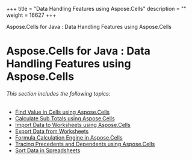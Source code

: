 +++
title = "Data Handling Features using Aspose.Cells" 
description = "" 
weight = 16627 
+++

Aspose.Cells for Java : Data Handling Features using Aspose.Cells  

# Aspose.Cells for Java : Data Handling Features using Aspose.Cells


###### This section includes the following topics:

*   [Find Value in Cells using Aspose.Cells](https://docs2.aspose.com/cells/java/plugins/asposecellsjavaforapachepoiss-hssfandxssf/asposecellsfeaturesmissinginapachepoiss-hssfandxssf/datahandlingfeaturesusingasposecells/find+value+in+cells+using+aspose.cells)
*   [Calculate Sub Totals using Aspose.Cells](https://docs2.aspose.com/cells/java/plugins/asposecellsjavaforapachepoiss-hssfandxssf/asposecellsfeaturesmissinginapachepoiss-hssfandxssf/datahandlingfeaturesusingasposecells/calculate+sub+totals+using+aspose.cells)
*   [Import Data to Worksheets using Aspose.Cells](https://docs2.aspose.com/cells/java/plugins/asposecellsjavaforapachepoiss-hssfandxssf/asposecellsfeaturesmissinginapachepoiss-hssfandxssf/datahandlingfeaturesusingasposecells/import+data+to+worksheets+using+aspose.cells)
*   [Export Data from Worksheets](https://docs2.aspose.com/cells/java/plugins/asposecellsjavaforapachepoiss-hssfandxssf/asposecellsfeaturesmissinginapachepoiss-hssfandxssf/datahandlingfeaturesusingasposecells/export+data+from+worksheets)
*   [Formula Calculation Engine in Aspose.Cells](https://docs2.aspose.com/cells/java/plugins/asposecellsjavaforapachepoiss-hssfandxssf/asposecellsfeaturesmissinginapachepoiss-hssfandxssf/datahandlingfeaturesusingasposecells/formula+calculation+engine+in+aspose.cells)
*   [Tracing Precedents and Dependents using Aspose.Cells](https://docs2.aspose.com/cells/java/plugins/asposecellsjavaforapachepoiss-hssfandxssf/asposecellsfeaturesmissinginapachepoiss-hssfandxssf/datahandlingfeaturesusingasposecells/tracing+precedents+and+dependents+using+aspose.cells)
*   [Sort Data in Spreadsheets](https://docs2.aspose.com/cells/java/plugins/asposecellsjavaforapachepoiss-hssfandxssf/asposecellsfeaturesmissinginapachepoiss-hssfandxssf/datahandlingfeaturesusingasposecells/sort+data+in+spreadsheets)

